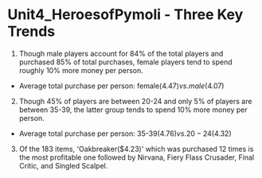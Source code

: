 # Unit4_HeroesofPymoli - Three Key Trends 

1) Though male players account for 84% of the total players and purchased 85% of total purchases, female players tend to spend roughly 10% more money per person.  
 - Average total purchase per person: female($4.47) vs. male($4.07)

2) Though 45% of players are between 20-24 and only 5% of players are between 35-39, the latter group tends to spend 10% more money per person. 
 - Average total purchase per person: 35-39($4.76) vs. 20-24($4.32)

3) Of the 183 items, 'Oakbreaker($4.23)' which was purchased 12 times is the most profitable one followed by Nirvana, Fiery Flass Crusader, Final Critic, and Singled Scalpel. 
